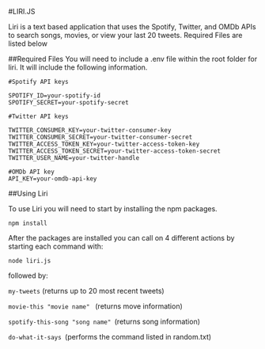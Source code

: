 #LIRI.JS

Liri is a text based application that uses the Spotify, Twitter, and OMDb APIs to search
songs, movies, or view your last 20 tweets. Required Files are listed below

##Required Files
You will need to include a .env file within the root folder for liri.  It will include
the following information.
```
#Spotify API keys

SPOTIFY_ID=your-spotify-id
SPOTIFY_SECRET=your-spotify-secret

#Twitter API keys

TWITTER_CONSUMER_KEY=your-twitter-consumer-key
TWITTER_CONSUMER_SECRET=your-twitter-consumer-secret
TWITTER_ACCESS_TOKEN_KEY=your-twitter-access-token-key
TWITTER_ACCESS_TOKEN_SECRET=your-twitter-access-token-secret
TWITTER_USER_NAME=your-twitter-handle

#OMDb API key
API_KEY=your-omdb-api-key
```

##Using Liri

To use Liri you will need to start by installing the npm packages.

```npm install```

After the packages are installed you can call on 4 different actions by starting each
command with: 

```node liri.js```

followed by:

```my-tweets``` (returns up to 20 most recent tweets)

```movie-this "movie name" ``` (returns move information)

```spotify-this-song "song name" ```(returns song information)

```do-what-it-says ```(performs the command listed in random.txt)


